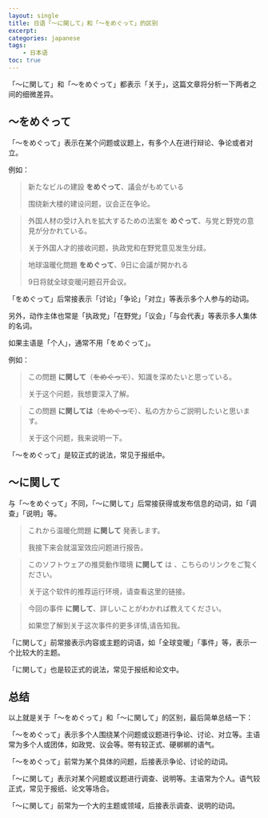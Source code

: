 ```yaml
---
layout: single
title: 日语「～に関して」和「～をめぐって」的区别
excerpt:
categories: japanese
tags:
    - 日本语
toc: true
---
```


「～に関して」和「～をめぐって」都表示「关于」，这篇文章将分析一下两者之间的细微差异。

## ～をめぐって

「～をめぐって」表示在某个问题或议题上，有多个人在进行辩论、争论或者对立。

例如：

> 新たなビルの建設 **をめぐって**、議会がもめている
>
> 围绕新大楼的建设问题，议会正在争论。

> 外国人材の受け入れを拡大するための法案を **めぐって**、与党と野党の意見が分かれている。
>
> 关于外国人才的接收问题，执政党和在野党意见发生分歧。

> 地球温暖化問題 **をめぐって**、9日に会議が開かれる
>
> 9日将就全球变暖问题召开会议。

「をめぐって」后常接表示「讨论」「争论」「对立」等表示多个人参与的动词。

另外，动作主体也常是「执政党」「在野党」「议会」「与会代表」等表示多人集体的名词。

如果主语是「个人」，通常不用「をめぐって」。

例如：

> この問題 **に関して**（~~をめぐって~~）、知識を深めたいと思っている。
>
> 关于这个问题，我想要深入了解。

> この問題 **に関しては**（~~をめぐって~~）、私の方からご説明したいと思います。
>
> 关于这个问题，我来说明一下。

「～をめぐって」是较正式的说法，常见于报纸中。

## ～に関して

与「～をめぐって」不同，「～に関して」后常接获得或发布信息的动词，如「调查」「说明」等。

> これから温暖化問題 **に関して** 発表します。
>
> 我接下来会就温室效应问题进行报告。

> このソフトウェアの推奨動作環境 **に関して** は 、こちらのリンクをご覧ください。
> 
> 关于这个软件的推荐运行环境，请查看这里的链接。

> 今回の事件 **に関して**、詳しいことがわかれば教えてください。
>
> 如果您了解到关于这次事件的更多详情,请告知我。

「に関して」前常接表示内容或主题的词语，如「全球变暖」「事件」等，表示一个比较大的主题。

「に関して」也是较正式的说法，常见于报纸和论文中。

## 总结

以上就是关于「～をめぐって」和「～に関して」的区别，最后简单总结一下：

「～をめぐって」表示多个人围绕某个问题或议题进行争论、讨论、对立等。主语常为多个人或团体，如政党、议会等。带有较正式、硬梆梆的语气。

「～をめぐって」前常为某个具体的问题，后接表示争论、讨论的动词。

「～に関して」表示对某个问题或议题进行调查、说明等。主语常为个人。语气较正式，常见于报纸、论文等场合。

「～に関して」前常为一个大的主题或领域，后接表示调查、说明的动词。
